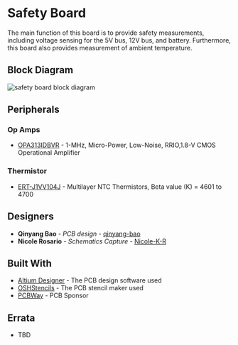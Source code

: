 # Safety Board

The main function of this board is to provide safety measurements, including voltage 
sensing for the 5V bus, 12V bus, and battery. Furthermore, this board also provides 
measurement of ambient temperature.

## Block Diagram

![safety board block diagram](https://github.com/uwrobotics/MarsRover2021-hardware/blob/master/Projects/Safety/Rev1/images/safety_block_diagram_drawio.jpg)

## Peripherals

### Op Amps

* [OPA313IDBVR](http://www.ti.com/lit/ds/symlink/opa313.pdf) - 
1-MHz, Micro-Power, Low-Noise, RRIO,1.8-V CMOS
Operational Amplifier 

### Thermistor

* [ERT-J1VV104J](https://industrial.panasonic.com/cdbs/www-data/pdf/AUA0000/AUA0000C8.pdf) - 
Multilayer NTC Thermistors, Beta value (K) = 4601 to 4700

## Designers

* **Qinyang Bao** - *PCB design* - [qinyang-bao](https://github.com/qinyang-bao)
* **Nicole Rosario** - *Schematics Capture* - [Nicole-K-R](https://github.com/Nicole-K-R)


## Built With

* [Altium Designer](https://www.altium.com/) - The PCB design software used
* [OSHStencils](https://www.oshstencils.com/) - The PCB stencil maker used
* [PCBWay](https://www.pcbway.com/) - PCB Sponsor


## Errata

* TBD

